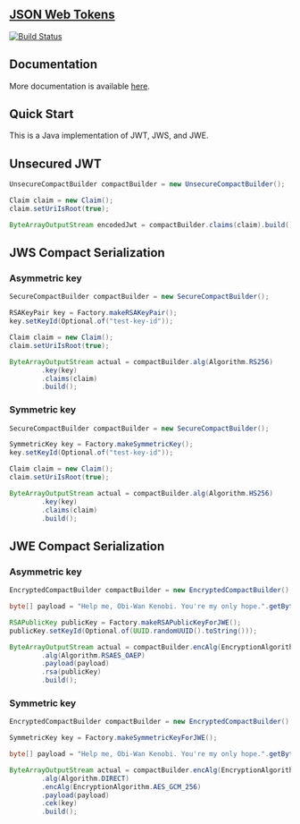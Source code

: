 [JSON Web Tokens](https://tools.ietf.org/html/rfc7519)
---------------------------------------------------------------------------------------------------------------------

[![Build Status](https://travis-ci.org/TokenSmith/jwt.svg?branch=development)](https://travis-ci.org/TokenSmith/jwt)


Documentation
------------
 More documentation is available [here](http://tokensmith.github.io/jwt/).
 
Quick Start
-----------
This is a Java implementation of JWT, JWS, and JWE.
 
## Unsecured JWT
```java
UnsecureCompactBuilder compactBuilder = new UnsecureCompactBuilder();

Claim claim = new Claim();
claim.setUriIsRoot(true);

ByteArrayOutputStream encodedJwt = compactBuilder.claims(claim).build();
```

## JWS Compact Serialization

### Asymmetric key
```java
SecureCompactBuilder compactBuilder = new SecureCompactBuilder();

RSAKeyPair key = Factory.makeRSAKeyPair();
key.setKeyId(Optional.of("test-key-id"));

Claim claim = new Claim();
claim.setUriIsRoot(true);

ByteArrayOutputStream actual = compactBuilder.alg(Algorithm.RS256)
        .key(key)
        .claims(claim)
        .build();
```

### Symmetric key
```java
SecureCompactBuilder compactBuilder = new SecureCompactBuilder();

SymmetricKey key = Factory.makeSymmetricKey();
key.setKeyId(Optional.of("test-key-id"));

Claim claim = new Claim();
claim.setUriIsRoot(true);

ByteArrayOutputStream actual = compactBuilder.alg(Algorithm.HS256)
        .key(key)
        .claims(claim)
        .build();
```

## JWE Compact Serialization

### Asymmetric key
```java
EncryptedCompactBuilder compactBuilder = new EncryptedCompactBuilder();

byte[] payload = "Help me, Obi-Wan Kenobi. You're my only hope.".getBytes();

RSAPublicKey publicKey = Factory.makeRSAPublicKeyForJWE();
publicKey.setKeyId(Optional.of(UUID.randomUUID().toString()));

ByteArrayOutputStream actual = compactBuilder.encAlg(EncryptionAlgorithm.AES_GCM_256)
        .alg(Algorithm.RSAES_OAEP)
        .payload(payload)
        .rsa(publicKey)
        .build();
```

### Symmetric key
```java
EncryptedCompactBuilder compactBuilder = new EncryptedCompactBuilder();

SymmetricKey key = Factory.makeSymmetricKeyForJWE();

byte[] payload = "Help me, Obi-Wan Kenobi. You're my only hope.".getBytes();

ByteArrayOutputStream actual = compactBuilder.encAlg(EncryptionAlgorithm.AES_GCM_256)
        .alg(Algorithm.DIRECT)
        .encAlg(EncryptionAlgorithm.AES_GCM_256)
        .payload(payload)
        .cek(key)
        .build();
```
